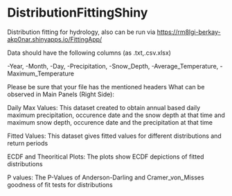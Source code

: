 # DistributionFittingShiny
Distribution fitting for hydrology, also can be run via  https://rm8lgi-berkay-akp0nar.shinyapps.io/FittingApp/

Data should have the following columns (as .txt,.csv.xlsx)

-Year, -Month, -Day, -Precipitation, -Snow_Depth, -Average_Temperature, -Maximum_Temperature

Please be sure that your file has the mentioned headers
What can be observed in Main Panels (Right Side):

Daily Max Values: This dataset created to obtain annual based daily maximum precipitation, occurence date and the snow depth at that time and maximum snow depth, occurence date and the precipitation at that time

Fitted Values: This dataset gives fitted values for different distributions and return periods

ECDF and Theoritical Plots: The plots show ECDF depictions of fitted distributions

P values: The P-Values of Anderson-Darling and Cramer_von_Misses goodness of fit tests for distributions
